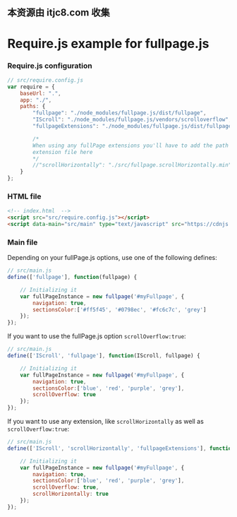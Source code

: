 ## 本资源由 itjc8.com 收集
# Require.js example for fullpage.js

### Require.js configuration

```javascript
// src/require.config.js
var require = {
    baseUrl: ".",
    app: "./",
    paths: {
        "fullpage": "./node_modules/fullpage.js/dist/fullpage",
        "IScroll": "./node_modules/fullpage.js/vendors/scrolloverflow",
        "fullpageExtensions": "./node_modules/fullpage.js/dist/fullpage.extensions.min",

        /*
        When using any fullPage extensions you'll have to add the path to the
        extension file here
        */
        //"scrollHorizontally": "./src/fullpage.scrollHorizontally.min"
    }
};
```

### HTML file

```html
<!-- index.html  -->
<script src="src/require.config.js"></script>
<script data-main="src/main" type="text/javascript" src="https://cdnjs.cloudflare.com/ajax/libs/require.js/2.3.5/require.min.js"></script>
```

### Main file

Depending on your fullPage.js options, use one of the following defines:

```javascript
// src/main.js
define(['fullpage'], function(fullpage) {

    // Initializing it
    var fullPageInstance = new fullpage('#myFullpage', {
        navigation: true,
        sectionsColor:['#ff5f45', '#0798ec', '#fc6c7c', 'grey']
    });
});
```

If you want to use the fullPage.js option `scrollOverflow:true`:

```javascript
// src/main.js
define(['IScroll', 'fullpage'], function(IScroll, fullpage) {

    // Initializing it
    var fullPageInstance = new fullpage('#myFullpage', {
        navigation: true,
        sectionsColor:['blue', 'red', 'purple', 'grey'],
        scrollOverflow: true
    });
});
```

If you want to use any extension, like `scrollHorizontally` as well as `scrollOverflow:true`:

```javascript
// src/main.js
define(['IScroll', 'scrollHorizontally', 'fullpageExtensions'], function(IScroll, scrollHorizontally, fullpage) {

    // Initializing it
    var fullPageInstance = new fullpage('#myFullpage', {
        navigation: true,
        sectionsColor:['blue', 'red', 'purple', 'grey'],
        scrollOverflow: true,
        scrollHorizontally: true
    });
});
```

